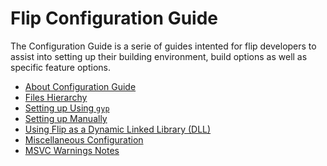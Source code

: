 <h1>Flip Configuration Guide</h1>

<p>The Configuration Guide is a serie of guides intented for flip developers to assist into setting up their building environment, build options as well as specific feature options.</p>

<ul>
<li><a href="../config/about.md">About Configuration Guide</a></li>
<li><a href="../config/files.md">Files Hierarchy</a></li>
<li><a href="../config/gyp.md">Setting up Using <code>gyp</code></a></li>
<li><a href="../config/manual.md">Setting up Manually</a></li>
<li><a href="../config/dll.md">Using Flip as a Dynamic Linked Library (DLL)</a></li>
<li><a href="../config/misc.md">Miscellaneous Configuration</a></li>
<li><a href="../config/msvc.md">MSVC Warnings Notes</a></li>
</ul>

